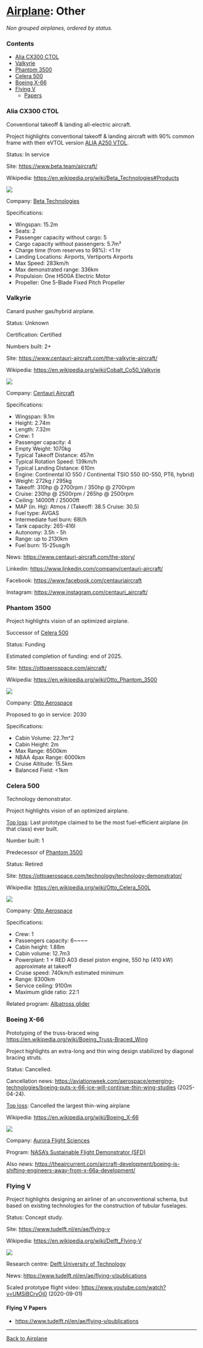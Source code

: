 [Airplane](Airplane.md): Other
==============================

_Non grouped airplanes, ordered by status._



### Contents

<!-- TOC -->
- [Alia CX300 CTOL](#alia-cx300-ctol)
- [Valkyrie](#valkyrie)
- [Phantom 3500](#phantom-3500)
- [Celera 500](#celera-500)
- [Boeing X-66](#boeing-x-66)
- [Flying V](#flying-v)
  - [Papers](#flying-v-papers)
<!-- TOC -->



### Alia CX300 CTOL

Conventional takeoff & landing all-electric aircraft.

Project highlights conventional takeoff & landing aircraft with 90% common frame with their eVTOL version [ALIA A250 VTOL](VTOL.md#alia-a250-vtol).

Status: In service

Site: <https://www.beta.team/aircraft/>

Wikipedia: <https://en.wikipedia.org/wiki/Beta_Technologies#Products>

![](https://beta.team/hubfs/BETA%20NYC%20Flyover.jpg)

Company: [Beta Technologies](Company.md#beta-technologies)

Specifications:
- Wingspan: 15.2m
- Seats: 2
- Passenger capacity without cargo: 5
- Cargo capacity without passengers: 5.7m³
- Charge time (from reserves to 98%): <1 hr
- Landing Locations: Airports, Vertiports Airports
- Max Speed: 283km/h
- Max demonstrated range: 336km
- Propulsion: One H500A Electric Motor
- Propeller: One 5-Blade Fixed Pitch Propeller



### Valkyrie

Canard pusher gas/hybrid airplane.

Status: Unknown

Certification: Certified

Numbers built: 2+

Site: <https://www.centauri-aircraft.com/the-valkyrie-aircraft/>

Wikipedia: <https://en.wikipedia.org/wiki/Cobalt_Co50_Valkyrie>

![](https://www.centauri-aircraft.com/wp-content/uploads/2023/12/149_7445s-1.png)

Company: [Centauri Aircraft](Company.md#centauri-aircraft)

Specifications:
- Wingspan: 9.1m
- Height: 2.74m
- Length: 7.32m
- Crew: 1
- Passenger capacity: 4
- Empty Weight: 1070kg
- Typical Takeoff Distance: 457m
- Typical Rotation Speed: 139km/h
- Typical Landing Distance: 610m
- Engine: Continental IO 550 / Continental TSIO 550 (IO-550, PT6, hybrid)
- Weight: 272kg / 295kg
- Takeoff: 310hp @ 2700rpm / 350hp @ 2700rpm
- Cruise: 230hp @ 2500rpm / 265hp @ 2500rpm
- Ceiling: 14000ft / 25000ft
- MAP (in. Hg): Atmos / (Takeoff: 38.5 Cruise: 30.5)
- Fuel type: AVGAS
- Intermediate fuel burn: 68l/h
- Tank capacity: 265-416l
- Autonomy: 3.5h - 5h
- Range: up to 2130km
- Fuel burn: 15-25usg/h

News: <https://www.centauri-aircraft.com/the-story/>

Linkedin: <https://www.linkedin.com/company/centauri-aircraft/>

Facebook: <https://www.facebook.com/centauriaircraft>

Instagram: <https://www.instagram.com/centauri_aircraft/>



### Phantom 3500

Project highlights vision of an optimized airplane.

Successor of [Celera 500](#celera-500)

Status: Funding

Estimated completion of funding: end of 2025.

Site: <https://ottoaerospace.com/aircraft/>

Wikipedia: <https://en.wikipedia.org/wiki/Otto_Phantom_3500>

![](https://ottoaerospace.com/wp-content/uploads/2025/04/p3500-away.webp)

Company: [Otto Aerospace](Company.md#otto-aerospace)

Proposed to go in service: 2030

Specifications:
- Cabin Volume: 22.7m^2
- Cabin Height: 2m
- Max Range: 6500km
- NBAA 4pax Range: 6000km
- Cruise Altitude: 15.5km
- Balanced Field: <1km



### Celera 500

Technology demonstrator.

Project highlights vision of an optimized airplane.

[Top loss](readme.md#top-loss): Last prototype claimed to be the most fuel-efficient airplane (in that class) ever built.

Number built: 1

Predecessor of [Phantom 3500](#phantom-3500)

Status: Retired

Site: <https://ottoaerospace.com/technology/technology-demonstrator/>

Wikipedia: <https://en.wikipedia.org/wiki/Otto_Celera_500L>

![](https://ottoaerospace.com/wp-content/uploads/2025/04/celera-header-scaled-taller.png)

Company: [Otto Aerospace](Company.md#otto-aerospace)

Specifications:
- Crew: 1
- Passengers capacity: 6~~~~
- Cabin height: 1.88m
- Cabin volume: 12.7m3
- Powerplant: 1 × RED A03 diesel piston engine, 550 hp (410 kW) approximate at takeoff
- Cruise speed: 740km/h estimated minimum
- Range: 8300km
- Service ceiling: 9100m
- Maximum glide ratio: 22:1

Related program: [Albatross glider](Program.md#albatross-glider)



### Boeing X-66

Prototyping of the truss-braced wing <https://en.wikipedia.org/wiki/Boeing_Truss-Braced_Wing>

Project highlights an extra-long and thin wing design stabilized by diagonal bracing struts.

Status: Cancelled.

Cancellation news: <https://aviationweek.com/aerospace/emerging-technologies/boeing-puts-x-66-ice-will-continue-thin-wing-studies> (2025-04-24).

[Top loss](readme.md#top-loss): Cancelled the largest thin-wing airplane

Wikipedia: <https://en.wikipedia.org/wiki/Boeing_X-66>

![](https://theaircurrent.com/wp-content/uploads/2024/06/boeing-nasa-x-66-render-cruise-close-2024.jpg)

Company: [Aurora Flight Sciences](Company.md#aurora-flight-sciences)

Program: [NASA’s Sustainable Flight Demonstrator (SFD)](Program.md#nasas-sustainable-flight-demonstrator-sfd)

Also news: <https://theaircurrent.com/aircraft-development/boeing-is-shifting-engineers-away-from-x-66a-development/>



### Flying V

Project highlights designing an airliner of an unconventional schema,
but based on existing technologies for the construction of tubular fuselages.

Status: Concept study.

Site: <https://www.tudelft.nl/en/ae/flying-v>

Wikipedia: <https://en.wikipedia.org/wiki/Delft_Flying-V>

![](https://filelist.tudelft.nl/_processed_/8/1/csm_FlyingV_Isometric_0e518ffdff.png)

Research centre: [Delft University of Technology](ResearchCentre.md#delft-university-of-technology)

News: <https://www.tudelft.nl/en/ae/flying-v/publications>

Scaled prototype flight video: <https://www.youtube.com/watch?v=UMSiBCrvOj0> (2020-09-01)


#### Flying V Papers

- <https://www.tudelft.nl/en/ae/flying-v/publications>



---
[Back to Airplane](Airplane.md)
